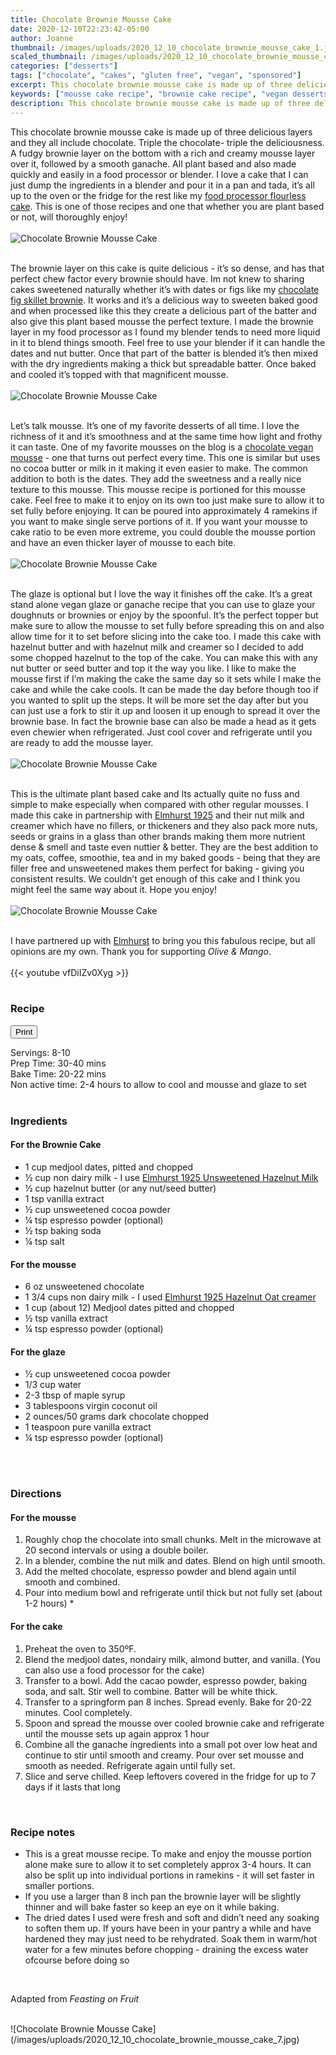 ```yaml
---
title: Chocolate Brownie Mousse Cake
date: 2020-12-10T22:23:42-05:00
author: Joanne
thumbnail: /images/uploads/2020_12_10_chocolate_brownie_mousse_cake_1.jpg
scaled_thumbnail: /images/uploads/2020_12_10_chocolate_brownie_mousse_cake_0.jpg
categories: ["desserts"]
tags: ["chocolate", "cakes", "gluten free", "vegan", "sponsored"]
excerpt: This chocolate brownie mousse cake is made up of three delicious layers and they all include chocolate
keywords: ["mousse cake recipe", "brownie cake recipe", "vegan desserts"]
description: This chocolate brownie mousse cake is made up of three delicious layers and they all include chocolate
---
```

<span class="blog-text">

This chocolate brownie mousse cake is made up of three delicious layers and they all include chocolate. Triple the chocolate- triple the deliciousness. A fudgy brownie layer on the bottom with a rich and creamy mousse layer over it, followed by a smooth ganache. All plant based and also made quickly and easily in a food processor or blender. I love a cake that I can just dump the ingredients in a blender and pour it in a pan and tada, it’s all up to the oven or the fridge for the rest like my [food processor flourless cake](https://www.oliveandmango.com/food-processor-flourless-chocolate-meringue-cake/). This is one of those recipes and one that whether you are plant based or not, will thoroughly enjoy! 
</br>
</br>
![Chocolate Brownie Mousse Cake](/images/uploads/2020_12_10_chocolate_brownie_mousse_cake_2.jpg)
</br>
</br>

The brownie layer on this cake is quite delicious - it’s so dense, and has that perfect chew factor every brownie should have. Im not knew to sharing cakes sweetened naturally whether it’s with dates or figs like my [chocolate fig skillet brownie](https://www.oliveandmango.com/chocolate-fig-skillet-brownies-sugar-free-naturally-sweetened/). It works and it’s a delicious way to sweeten baked good and when processed like this they create a delicious part of the batter and also give this plant based mousse the perfect texture. I made the brownie layer in my food processor as I found my blender tends to need more liquid in it to blend things smooth. Feel free to use your blender if it can handle the dates and nut butter. Once that part of the batter is blended it’s then mixed with the dry ingredients making a thick but spreadable batter. Once baked and cooled it’s topped with that magnificent mousse. 
</br>
</br>
![Chocolate Brownie Mousse Cake](/images/uploads/2020_12_10_chocolate_brownie_mousse_cake_3.jpg)
</br>
</br>

Let’s talk mousse. It’s one of my favorite desserts of all time. I love the richness of it and it’s smoothness and at the same time how light and frothy it can taste. One of my favorite mousses on the blog is a [chocolate vegan mousse](https://www.oliveandmango.com/vegan-chocolate-mousse/)  - one that turns out perfect every time. This one is similar but uses no cocoa butter or milk in it making it even easier to make. The common addition to both is the dates. They add the sweetness and a really nice texture to this mousse. This mousse recipe is portioned for this mousse cake. Feel free to make it to enjoy on its own too just make sure to allow it to set fully before enjoying. It can be poured into approximately 4 ramekins if you want to make single serve portions of it. If you want your mousse to cake ratio to be even more extreme, you could double the mousse portion and have an even thicker layer of mousse to each bite. 
</br>
</br>
![Chocolate Brownie Mousse Cake](/images/uploads/2020_12_10_chocolate_brownie_mousse_cake_4.jpg)
</br>
</br>

The glaze is optional but I love the way it finishes off the cake. It’s a great stand alone vegan glaze or ganache recipe that you can use to glaze your doughnuts or brownies or enjoy by the spoonful.  It’s the perfect topper but make sure to allow the mousse to set fully before spreading this on and also allow time for it to set before slicing into the cake too. I made this cake with hazelnut butter and with hazelnut milk and creamer so I decided to add some chopped hazelnut to the top of the cake. You can make this with any nut butter or seed butter and top it the way you like. I like to make the mousse first if I’m making the cake the same day so it sets while I make the cake and while the cake cools. It can be made the day before though too if you wanted to split up the steps. It will be more set the day after but you can just use a fork to stir it up and loosen it up enough to spread it over the brownie base. In fact the brownie base can also be made a head as it gets even chewier when refrigerated. Just cool cover and refrigerate until you are ready to add the mousse layer. 
</br>
</br>
![Chocolate Brownie Mousse Cake](/images/uploads/2020_12_10_chocolate_brownie_mousse_cake_5.jpg)
</br>
</br>

This is the ultimate plant based cake and Its actually quite no fuss and simple to make especially when compared with other regular mousses. I made this cake in partnership with <span class="highlight"><a rel="nofollow" href="https://elmhurst1925.com">Elmhurst 1925</a></span> and their nut milk and creamer which have no fillers, or thickeners and they also pack more nuts, seeds or grains in a glass than other brands making them more nutrient dense & smell and taste even nuttier & better. They are the best addition to my oats, coffee, smoothie, tea and in my baked goods - being that they are filler free and unsweetened makes them perfect for baking - giving you consistent results. We couldn’t get enough of this cake and I think you might feel the same way about it. Hope you enjoy! 
</br>
</br>
![Chocolate Brownie Mousse Cake](/images/uploads/2020_12_10_chocolate_brownie_mousse_cake_6.jpg)
</br>
</br>

I have partnered up with <span class="highlight"><a rel="nofollow" href="https://elmhurst1925.com">Elmhurst</a></span> to bring you this fabulous recipe, but all opinions are my own. Thank you for supporting _Olive & Mango_. 
</br>
</br>
{{< youtube vfDiIZv0Xyg >}}
</br>
</br>
</span>

### Recipe
<div print_button><form>
<input type="button" value="Print" class="btn__print" onClick="window.print()">
</form></div>

<div>Servings: <span itemprop="recipeYield">8-10</div>
<div>Prep Time: <meta itemprop="prepTime" content="PT40M">30-40 mins</div>
<div>Bake Time: <meta itemprop="cookTime" content="PT22M">20-22 mins</div>
<div>Non active time: 2-4 hours to allow to cool and mousse and glaze to set </div>
</br>

### Ingredients
#### For the Brownie Cake
* <span itemprop="recipeIngredient">1 cup medjool dates, pitted and chopped </span>
* <span itemprop="recipeIngredient">&frac12; cup non dairy milk - I use <span class="highlight"><a rel="nofollow" href="https://elmhurst1925.com/collections/plant-milks/products/unsweetened-milked-hazelnuts">Elmhurst 1925 Unsweetened Hazelnut Milk</a></span> </span>
* <span itemprop="recipeIngredient">&frac12; cup hazelnut butter (or any nut/seed butter)</span>
* <span itemprop="recipeIngredient">1 tsp vanilla extract </span>
* <span itemprop="recipeIngredient">&frac12; cup unsweetened cocoa powder </span>
* <span itemprop="recipeIngredient">&frac14; tsp espresso powder (optional)</span>
* <span itemprop="recipeIngredient">&frac12; tsp baking soda</span>
* <span itemprop="recipeIngredient">&frac14; tsp salt</span>

#### For the mousse 
* <span itemprop="recipeIngredient">6 oz unsweetened chocolate </span>
* <span itemprop="recipeIngredient">1 3/4 cups non dairy milk - I used <span class="highlight"><a rel="nofollow" href="https://elmhurst1925.com/collections/creamers/products/oat-creamer-hazelnut">Elmhurst 1925 Hazelnut Oat creamer</a></span> </span>
* <span itemprop="recipeIngredient">1 cup (about 12) Medjool dates pitted and chopped </span>
* <span itemprop="recipeIngredient">&frac12; tsp vanilla extract </span>
* <span itemprop="recipeIngredient">&frac14; tsp espresso powder (optional)</span>

#### For the glaze 
* <span itemprop="recipeIngredient">&frac12; cup unsweetened cocoa powder</span>
* <span itemprop="recipeIngredient">1/3 cup water</span>
* <span itemprop="recipeIngredient">2-3 tbsp of maple syrup </span>
* <span itemprop="recipeIngredient">3 tablespoons virgin coconut oil </span>
* <span itemprop="recipeIngredient">2 ounces/50 grams dark chocolate chopped </span>
* <span itemprop="recipeIngredient">1 teaspoon pure vanilla extract</span>
* <span itemprop="recipeIngredient">&frac14; tsp espresso powder (optional) </span>
</br>
</br>

### Directions
#### For the mousse
1. Roughly chop the chocolate into small chunks. Melt in the microwave at 20 second intervals or using a double boiler.
2. In a blender, combine the nut milk and dates. Blend on high until smooth.
3. Add the melted chocolate, espresso powder and blend again until smooth and combined.
4. Pour into medium bowl and refrigerate until thick but not fully set (about 1-2 hours) &ast;

#### For the cake
1. Preheat the oven to 350ºF.
2. Blend the medjool dates, nondairy milk, almond butter, and vanilla. (You can also use a food processor for the cake) 
3. Transfer to a bowl. Add the cacao powder,  espresso powder, baking soda, and salt. Stir well to combine. Batter will be white thick. 
4. Transfer to a springform pan 8 inches. Spread evenly. Bake for 20-22 minutes. Cool completely.
5. Spoon and spread the mousse over cooled brownie cake and refrigerate until the mousse sets up again approx 1 hour 
6. Combine all the ganache ingredients into a small pot over low heat and continue to stir until smooth and creamy. Pour over  set mousse and smooth as needed. Refrigerate again until fully set. 
7. Slice and serve chilled. Keep leftovers covered in the fridge for up to 7 days if it lasts that long 
</br>

### Recipe notes
* This is a great mousse recipe. To make and enjoy the mousse portion alone make sure to allow it to set completely approx 3-4 hours. It can also be split up into individual portions in ramekins - it will set faster in smaller portions. 
* If you use a larger than 8 inch pan the brownie layer will be slightly thinner and will bake faster so keep an eye on it while baking. 
* The dried dates I used were fresh and soft and didn’t need any soaking to soften them up.  If yours have been in your pantry a while and have hardened they may just need to be rehydrated. Soak them in warm/hot water  for a few minutes before chopping - draining the excess water ofcourse before doing so 
</br>

Adapted from _Feasting on Fruit_ 

</br>
![Chocolate Brownie Mousse Cake](/images/uploads/2020_12_10_chocolate_brownie_mousse_cake_7.jpg)